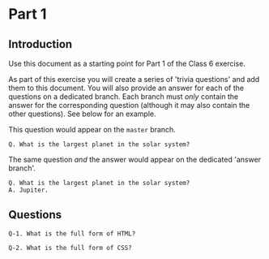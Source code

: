 # Part 1

## Introduction
Use this document as a starting point for Part 1 of the Class 6 exercise.

As part of this exercise you will create a series of 'trivia questions' and add them to this document. You will also provide an answer for each of the questions on a dedicated branch. Each branch must *only* contain the answer for the corresponding question (although it may also contain the other questions). See below for an example.

This question would appear on the `master` branch.
```
Q. What is the largest planet in the solar system?  
```

The same question *and* the answer would appear on the dedicated 'answer branch'.
```
Q. What is the largest planet in the solar system?  
A. Jupiter.
```

## Questions
```
Q-1. What is the full form of HTML?    
```
```
Q-2. What is the full form of CSS?    
```